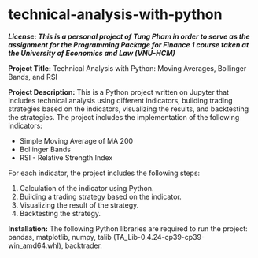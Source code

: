 # technical-analysis-with-python

**_License: This is a personal project of Tung Pham in order to serve as the assignment for the Programming Package for Finance 1 course taken at the University of Economics and Law (VNU-HCM)_**

**Project Title:** 
Technical Analysis with Python: Moving Averages, Bollinger Bands, and RSI

**Project Description:**
This is a Python project written on Jupyter that includes technical analysis using different indicators, building trading strategies based on the indicators, visualizing the results, and backtesting the strategies. The project includes the implementation of the following indicators:

+ Simple Moving Average of MA 200
+ Bollinger Bands 
+ RSI - Relative Strength Index

For each indicator, the project includes the following steps:

1. Calculation of the indicator using Python.
2. Building a trading strategy based on the indicator.
3. Visualizing the result of the strategy.
4. Backtesting the strategy.

**Installation:**
The following Python libraries are required to run the project: pandas, matplotlib, numpy, talib (TA_Lib-0.4.24-cp39-cp39-win_amd64.whl), backtrader.

